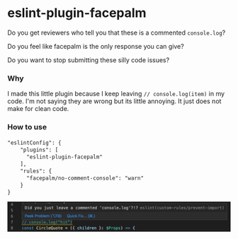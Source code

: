 # eslint-plugin-facepalm

Do you get reviewers who tell you that these is a commented `console.log`?

Do you feel like facepalm is the only response you can give?

Do you want to stop submitting these silly code issues?

### Why

I made this little plugin because I keep leaving `// console.log(item)` in my code. I'm not saying they are wrong but its little annoying. It just does not make for clean code.

### How to use

```
"eslintConfig": {
    "plugins": [
      "eslint-plugin-facepalm"
    ],
    "rules": {
      "facepalm/no-comment-console": "warn"
    }
}
```

![Example](example.png)
